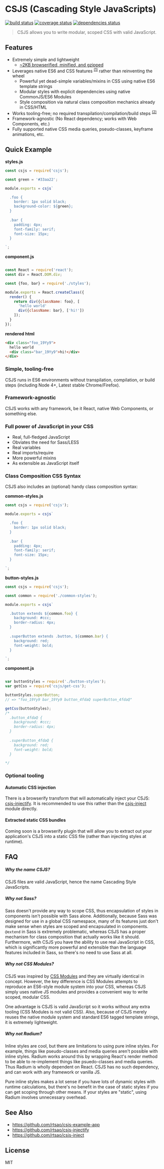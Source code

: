 # CSJS (Cascading Style JavaScripts)

[![build status][build-badge]][build-href]
[![coverage status][coverage-badge]][coverage-href]
[![dependencies status][deps-badge]][deps-href]

> CSJS allows you to write modular, scoped CSS with valid JavaScript.

## Features
* Extremely simple and lightweight
  * [~2KB browserified, minified, and gzipped][bundle]
* Leverages native ES6 and CSS features <sup>[(1)]</sup> rather than reinventing the wheel
  * Powerful yet dead-simple variables/mixins in CSS using native ES6 template strings
  * Modular styles with explicit dependencies using native CommonJS/ES6 Modules
  * Style composition via natural class composition mechanics already in CSS/HTML
* Works tooling-free; no required transpilation/compilation/build steps <sup>[(2)]</sup>
* Framework-agnostic (No React dependency; works with Web Components, etc.)
* Fully supported native CSS media queries, pseudo-classes, keyframe animations, etc.

## Quick Example

**styles.js**
```javascript
const csjs = require('csjs');

const green = '#33aa22';

module.exports = csjs`

  .foo {
    border: 1px solid black;
    background-color: ${green};
  }
  
  .bar {
    padding: 4px;
    font-family: serif;
    font-size: 15px;
  }

`;

```

**component.js**
```javascript

const React = require('react');
const div = React.DOM.div;

const {foo, bar} = require('./styles');

module.exports = React.createClass({
  render() {
    return div({className: foo}, [
      'hello world'
      div({className: bar}, ['hi!'])
    ]);
  }
});
```

**rendered html**
```html
<div class="foo_19Yy9">
  hello world
  <div class="bar_19Yy9">hi!</div>
</div>
```

### Simple, tooling-free

CSJS runs in ES6 environments without transpilation, compilation, or build steps (including Node 4+, Latest stable Chrome/Firefox).

### Framework-agnostic

CSJS works with any framework, be it React, native Web Components, or something else.

### Full power of JavaScript in your CSS

* Real, full-fledged JavaScript
* Obviates the need for Sass/LESS
 * Real variables
 * Real imports/require
 * More powerful mixins
 * As extensible as JavaScript itself

### Class Composition CSS Syntax

CSJS also includes an (optional) handy class composition syntax:

**common-styles.js**
```javascript
const csjs = require('csjs');

module.exports = csjs`

  .foo {
    border: 1px solid black;
  }
  
  .bar {
    padding: 4px;
    font-family: serif;
    font-size: 15px;
  }

`;

```

**button-styles.js**
```javascript
const csjs = require('csjs');

const common = require('./common-styles');

module.exports = csjs`

  .button extends ${common.foo} {
    background: #ccc;
    border-radius: 4px;
  }
  
  .superButton extends .button, ${common.bar} {
    background: red;
    font-weight: bold;
  }

`;

```

**component.js**
```javascript

var buttonStyles = require('./button-styles');
var getCss = require('csjs/get-css');

buttonStyles.superButton;
// => "foo_19Yy9 bar_19Yy9 button_4fdaQ superButton_4fdaQ"

getCss(buttonStyles);
/*
  .button_4fdaQ {
    background: #ccc;
    border-radius: 4px;
  }
  
  .superButton_4fdaQ {
    background: red;
    font-weight: bold;
  }

*/
```

### Optional tooling

#### Automatic CSS injection

There is a browserify transform that will automatically inject your CSJS: [csjs-injectify](https://github.com/rtsao/csjs-injectify). It is recommended to use this rather than the [csjs-inject](https://github.com/rtsao/csjs-inject) module directly.

#### Extracted static CSS bundles

Coming soon is a browserify plugin that will allow you to extract out your application's CSJS into a static CSS file (rather than injecting styles at runtime).

## FAQ

##### Why the name CSJS?

CSJS files are valid JavaScript, hence the name Cascading Style JavaScripts.

##### Why not Sass?

Sass doesn't provide any way to scope CSS, thus encapsulation of styles in components isn't possible with Sass alone. Additionally, because Sass was designed for use in a global CSS namespace, many of its features just don't make sense when styles are scoped and encapsulated in components. `@extend` in Sass is extremely problematic, whereas CSJS has a proper mechanism for class composition that actually works like it should. Furthermore, with CSJS you have the ability to use real JavaScript in CSS, which is significantly more powerful and extensible than the language features included in Sass, so there's no need to use Sass at all.

##### Why not CSS Modules?

CSJS was inspired by [CSS Modules] and they are virtually identical in concept. However, the key difference is CSS Modules attempts to reproduce an ES6-style module system into your CSS, whereas CSJS simply uses native JS modules and provides a convenient way to write scoped, modular CSS.

One advantage is CSJS is valid JavaScript so it works without any extra tooling (CSS Modules is not valid CSS). Also, because of CSJS merely reuses the native module system and standard ES6 tagged template strings, it is extremely lightweight.

##### Why not Radium?

Inline styles are cool, but there are limitations to using pure inline styles. For example, things like pseudo-classes and media queries aren't possible with inline styles. Radium works around this by wrapping React's render method to be able to re-implement things like psuedo-classes and media queries. Thus Radium is wholly dependent on React. CSJS has no such dependency, and can work with any framework or vanilla JS.

Pure inline styles makes a lot sense if you have lots of dynamic styles with runtime calculations, but there's no benefit in the case of static styles if you can get scoping through other means. If your styles are "static", using Radium involves unnecessary overhead.

## See Also
* https://github.com/rtsao/csjs-example-app
* https://github.com/rtsao/csjs-injectify
* https://github.com/rtsao/csjs-inject

## License
MIT

[(1)]: #simple-tooling-free
[(2)]: #extracted-static-css-bundles
[CSS Modules]: https://github.com/css-modules/css-modules
[bundle]: https://www.brcdn.org/csjs/latest?standalone=csjs&uglify=true

[build-badge]: https://travis-ci.org/rtsao/csjs.svg?branch=master
[build-href]: https://travis-ci.org/rtsao/csjs
[coverage-badge]: https://coveralls.io/repos/rtsao/csjs/badge.svg?branch=master&service=github
[coverage-href]: https://coveralls.io/github/rtsao/csjs?branch=master
[deps-badge]: https://david-dm.org/rtsao/csjs.svg
[deps-href]: https://david-dm.org/rtsao/csjs
